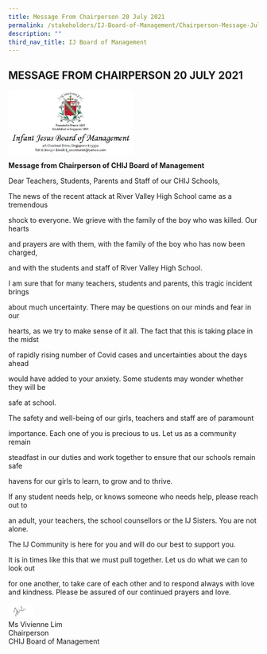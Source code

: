 ```yaml
---
title: Message From Chairperson 20 July 2021
permalink: /stakeholders/IJ-Board-of-Management/Chairperson-Message-July-2021/
description: ""
third_nav_title: IJ Board of Management
---
```



## MESSAGE FROM CHAIRPERSON 20 JULY 2021

<img style="width: 50%;" src="/images/Header.jpeg" align = "center" />

**Message from Chairperson of CHIJ Board of Management**  

Dear Teachers, Students, Parents and Staff of our CHIJ Schools,

  

The news of the recent attack at River Valley High School came as a tremendous

shock to everyone. We grieve with the family of the boy who was killed. Our hearts

and prayers are with them, with the family of the boy who has now been charged,

and with the students and staff of River Valley High School.

  

I am sure that for many teachers, students and parents, this tragic incident brings

about much uncertainty. There may be questions on our minds and fear in our

hearts, as we try to make sense of it all. The fact that this is taking place in the midst

of rapidly rising number of Covid cases and uncertainties about the days ahead

would have added to your anxiety. Some students may wonder whether they will be

safe at school.

  

The safety and well-being of our girls, teachers and staff are of paramount

importance. Each one of you is precious to us. Let us as a community remain

steadfast in our duties and work together to ensure that our schools remain safe

havens for our girls to learn, to grow and to thrive.

  

If any student needs help, or knows someone who needs help, please reach out to

an adult, your teachers, the school counsellors or the IJ Sisters. You are not alone.

The IJ Community is here for you and will do our best to support you.

  

It is in times like this that we must pull together. Let us do what we can to look out

for one another, to take care of each other and to respond always with love and kindness. Please be assured of our continued prayers and love.



<img style="width: 10%;" src="/images/Sign_off.jpeg" align = "left" />
<br><br>
Ms Vivienne Lim<br>
Chairperson<br>
CHIJ Board of Management